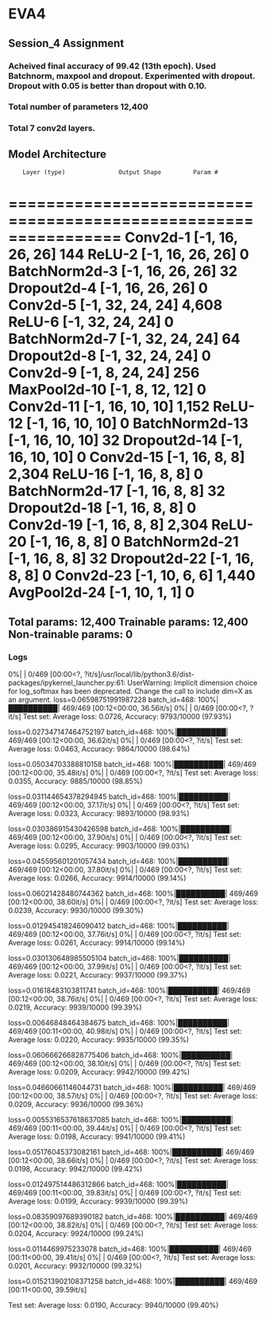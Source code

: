 # EVA4
## Session_4 Assignment

### Acheived final accuracy of 99.42 (13th epoch). Used Batchnorm, maxpool and  dropout. Experimented with dropout. Dropout with 0.05 is better than dropout with 0.10.
### Total number of parameters 12,400
### Total 7 conv2d layers.

Model Architecture
----------------------------------------------------------------
        Layer (type)               Output Shape         Param #
================================================================
            Conv2d-1           [-1, 16, 26, 26]             144
              ReLU-2           [-1, 16, 26, 26]               0
       BatchNorm2d-3           [-1, 16, 26, 26]              32
         Dropout2d-4           [-1, 16, 26, 26]               0
            Conv2d-5           [-1, 32, 24, 24]           4,608
              ReLU-6           [-1, 32, 24, 24]               0
       BatchNorm2d-7           [-1, 32, 24, 24]              64
         Dropout2d-8           [-1, 32, 24, 24]               0
            Conv2d-9            [-1, 8, 24, 24]             256
        MaxPool2d-10            [-1, 8, 12, 12]               0
           Conv2d-11           [-1, 16, 10, 10]           1,152
             ReLU-12           [-1, 16, 10, 10]               0
      BatchNorm2d-13           [-1, 16, 10, 10]              32
        Dropout2d-14           [-1, 16, 10, 10]               0
           Conv2d-15             [-1, 16, 8, 8]           2,304
             ReLU-16             [-1, 16, 8, 8]               0
      BatchNorm2d-17             [-1, 16, 8, 8]              32
        Dropout2d-18             [-1, 16, 8, 8]               0
           Conv2d-19             [-1, 16, 8, 8]           2,304
             ReLU-20             [-1, 16, 8, 8]               0
      BatchNorm2d-21             [-1, 16, 8, 8]              32
        Dropout2d-22             [-1, 16, 8, 8]               0
           Conv2d-23             [-1, 10, 6, 6]           1,440
        AvgPool2d-24             [-1, 10, 1, 1]               0
================================================================
Total params: 12,400
Trainable params: 12,400
Non-trainable params: 0
----------------------------------------------------------------

### Logs

0%|          | 0/469 [00:00<?, ?it/s]/usr/local/lib/python3.6/dist-packages/ipykernel_launcher.py:61: UserWarning: Implicit dimension choice for log_softmax has been deprecated. Change the call to include dim=X as an argument.
loss=0.06598751991987228 batch_id=468: 100%|██████████| 469/469 [00:12<00:00, 36.56it/s]
  0%|          | 0/469 [00:00<?, ?it/s]
Test set: Average loss: 0.0726, Accuracy: 9793/10000 (97.93%)

loss=0.027347147464752197 batch_id=468: 100%|██████████| 469/469 [00:12<00:00, 36.62it/s]
  0%|          | 0/469 [00:00<?, ?it/s]
Test set: Average loss: 0.0463, Accuracy: 9864/10000 (98.64%)

loss=0.05034703388810158 batch_id=468: 100%|██████████| 469/469 [00:12<00:00, 35.48it/s]
  0%|          | 0/469 [00:00<?, ?it/s]
Test set: Average loss: 0.0355, Accuracy: 9885/10000 (98.85%)

loss=0.031144654378294945 batch_id=468: 100%|██████████| 469/469 [00:12<00:00, 37.17it/s]
  0%|          | 0/469 [00:00<?, ?it/s]
Test set: Average loss: 0.0323, Accuracy: 9893/10000 (98.93%)

loss=0.030386915430426598 batch_id=468: 100%|██████████| 469/469 [00:12<00:00, 37.90it/s]
  0%|          | 0/469 [00:00<?, ?it/s]
Test set: Average loss: 0.0295, Accuracy: 9903/10000 (99.03%)

loss=0.045595601201057434 batch_id=468: 100%|██████████| 469/469 [00:12<00:00, 37.80it/s]
  0%|          | 0/469 [00:00<?, ?it/s]
Test set: Average loss: 0.0266, Accuracy: 9914/10000 (99.14%)

loss=0.06021428480744362 batch_id=468: 100%|██████████| 469/469 [00:12<00:00, 38.60it/s]
  0%|          | 0/469 [00:00<?, ?it/s]
Test set: Average loss: 0.0239, Accuracy: 9930/10000 (99.30%)

loss=0.012945418246090412 batch_id=468: 100%|██████████| 469/469 [00:12<00:00, 37.76it/s]
  0%|          | 0/469 [00:00<?, ?it/s]
Test set: Average loss: 0.0261, Accuracy: 9914/10000 (99.14%)

loss=0.030130648985505104 batch_id=468: 100%|██████████| 469/469 [00:12<00:00, 37.99it/s]
  0%|          | 0/469 [00:00<?, ?it/s]
Test set: Average loss: 0.0221, Accuracy: 9937/10000 (99.37%)

loss=0.01618483103811741 batch_id=468: 100%|██████████| 469/469 [00:12<00:00, 38.76it/s]
  0%|          | 0/469 [00:00<?, ?it/s]
Test set: Average loss: 0.0219, Accuracy: 9939/10000 (99.39%)

loss=0.00646848464384675 batch_id=468: 100%|██████████| 469/469 [00:11<00:00, 40.98it/s]
  0%|          | 0/469 [00:00<?, ?it/s]
Test set: Average loss: 0.0220, Accuracy: 9935/10000 (99.35%)

loss=0.060666266828775406 batch_id=468: 100%|██████████| 469/469 [00:12<00:00, 38.10it/s]
  0%|          | 0/469 [00:00<?, ?it/s]
Test set: Average loss: 0.0209, Accuracy: 9942/10000 (99.42%)

loss=0.04660661146044731 batch_id=468: 100%|██████████| 469/469 [00:12<00:00, 38.57it/s]
  0%|          | 0/469 [00:00<?, ?it/s]
Test set: Average loss: 0.0209, Accuracy: 9936/10000 (99.36%)

loss=0.0055316537618637085 batch_id=468: 100%|██████████| 469/469 [00:11<00:00, 39.44it/s]
  0%|          | 0/469 [00:00<?, ?it/s]
Test set: Average loss: 0.0198, Accuracy: 9941/10000 (99.41%)

loss=0.05176045373082161 batch_id=468: 100%|██████████| 469/469 [00:12<00:00, 38.66it/s]
  0%|          | 0/469 [00:00<?, ?it/s]
Test set: Average loss: 0.0198, Accuracy: 9942/10000 (99.42%)

loss=0.012497514486312866 batch_id=468: 100%|██████████| 469/469 [00:11<00:00, 39.83it/s]
  0%|          | 0/469 [00:00<?, ?it/s]
Test set: Average loss: 0.0199, Accuracy: 9939/10000 (99.39%)

loss=0.08359097689390182 batch_id=468: 100%|██████████| 469/469 [00:12<00:00, 38.82it/s]
  0%|          | 0/469 [00:00<?, ?it/s]
Test set: Average loss: 0.0204, Accuracy: 9924/10000 (99.24%)

loss=0.0114469975233078 batch_id=468: 100%|██████████| 469/469 [00:11<00:00, 39.41it/s]
  0%|          | 0/469 [00:00<?, ?it/s]
Test set: Average loss: 0.0201, Accuracy: 9932/10000 (99.32%)

loss=0.015213902108371258 batch_id=468: 100%|██████████| 469/469 [00:11<00:00, 39.59it/s]

Test set: Average loss: 0.0190, Accuracy: 9940/10000 (99.40%)
